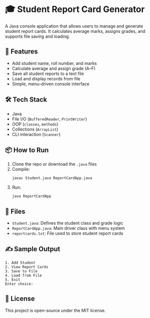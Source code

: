 # 🎓 Student Report Card Generator

A Java console application that allows users to manage and generate student report cards. It calculates average marks, assigns grades, and supports file saving and loading.

## 🚀 Features
- Add student name, roll number, and marks
- Calculate average and assign grade (A–F)
- Save all student reports to a text file
- Load and display records from file
- Simple, menu-driven console interface

## 🛠️ Tech Stack
- Java
- File I/O (`BufferedReader`, `PrintWriter`)
- OOP (`classes`, `methods`)
- Collections (`ArrayList`)
- CLI interaction (`Scanner`)

## 📦 How to Run

1. Clone the repo or download the `.java` files
2. Compile:
   ```bash
   javac Student.java ReportCardApp.java
   ```
3. Run:
   ```bash
   java ReportCardApp
   ```

## 📁 Files
- `Student.java`: Defines the student class and grade logic
- `ReportCardApp.java`: Main driver class with menu system
- `reportcards.txt`: File used to store student report cards

## ✍️ Sample Output
```
1. Add Student
2. View Report Cards
3. Save to File
4. Load from File
5. Exit
Enter choice:
```

## 📄 License
This project is open-source under the MIT license.

